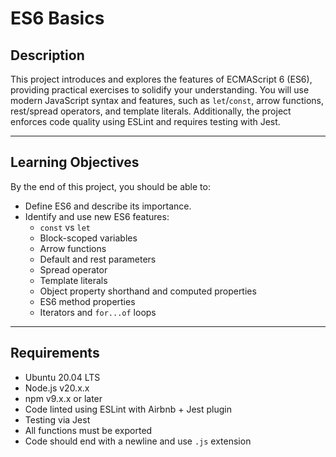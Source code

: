 # ES6 Basics

## Description

This project introduces and explores the features of ECMAScript 6 (ES6), providing practical exercises to solidify your understanding. You will use modern JavaScript syntax and features, such as `let`/`const`, arrow functions, rest/spread operators, and template literals. Additionally, the project enforces code quality using ESLint and requires testing with Jest.



---

## Learning Objectives

By the end of this project, you should be able to:

- Define ES6 and describe its importance.
- Identify and use new ES6 features:
  - `const` vs `let`
  - Block-scoped variables
  - Arrow functions
  - Default and rest parameters
  - Spread operator
  - Template literals
  - Object property shorthand and computed properties
  - ES6 method properties
  - Iterators and `for...of` loops

---

## Requirements

- Ubuntu 20.04 LTS
- Node.js v20.x.x
- npm v9.x.x or later
- Code linted using ESLint with Airbnb + Jest plugin
- Testing via Jest
- All functions must be exported
- Code should end with a newline and use `.js` extension
